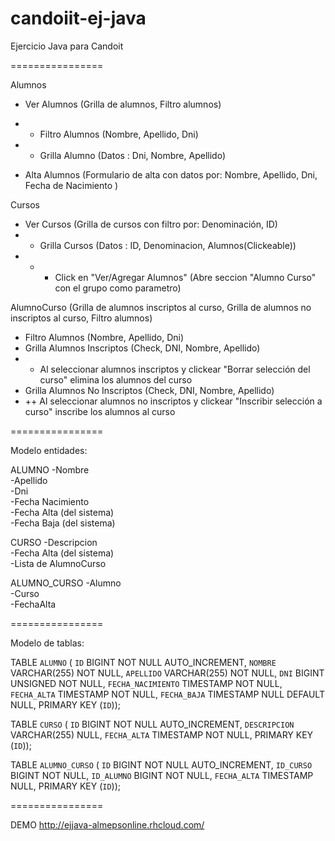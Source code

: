 candoiit-ej-java
================

Ejercicio Java para Candoit

================

Alumnos

- Ver Alumnos (Grilla de alumnos, Filtro alumnos)  
- + Filtro Alumnos (Nombre, Apellido, Dni)  
- + Grilla Alumno (Datos : Dni, Nombre, Apellido)  

- Alta Alumnos (Formulario de alta con datos por: Nombre, Apellido, Dni, Fecha de Nacimiento )   

Cursos

- Ver Cursos (Grilla de cursos con filtro por: Denominación, ID)  
- + Grilla Cursos (Datos : ID, Denominacion, Alumnos(Clickeable))  
- + + Click en "Ver/Agregar Alumnos" (Abre seccion "Alumno Curso" con el grupo como parametro)  

AlumnoCurso (Grilla de alumnos inscriptos al curso, Grilla de alumnos no inscriptos al curso, Filtro alumnos)

- Filtro Alumnos (Nombre, Apellido, Dni)  
- Grilla Alumnos Inscriptos (Check, DNI, Nombre, Apellido)  
- + Al seleccionar alumnos inscriptos y clickear "Borrar selección del curso" elimina los alumnos del curso  
- Grilla Alumnos No Inscriptos (Check, DNI, Nombre, Apellido)  
- ++ Al seleccionar alumnos no inscriptos y clickear "Inscribir selección a curso" inscribe los alumnos al curso  

================

Modelo entidades:

ALUMNO
-Nombre  
-Apellido  
-Dni  
-Fecha Nacimiento  
-Fecha Alta (del sistema)  
-Fecha Baja (del sistema)  

CURSO
-Descripcion  
-Fecha Alta (del sistema)  
-Lista de AlumnoCurso  

ALUMNO_CURSO
-Alumno  
-Curso  
-FechaAlta  

================

Modelo de tablas:

TABLE `ALUMNO` (
  `ID` BIGINT NOT NULL AUTO_INCREMENT,
  `NOMBRE` VARCHAR(255) NOT NULL,
  `APELLIDO` VARCHAR(255) NOT NULL,
  `DNI` BIGINT UNSIGNED NOT NULL,
  `FECHA_NACIMIENTO` TIMESTAMP NOT NULL,
  `FECHA_ALTA` TIMESTAMP NOT NULL,
  `FECHA_BAJA` TIMESTAMP NULL DEFAULT NULL,
  PRIMARY KEY (`ID`));

TABLE `CURSO` (
  `ID` BIGINT NOT NULL AUTO_INCREMENT,
  `DESCRIPCION` VARCHAR(255) NULL,
  `FECHA_ALTA` TIMESTAMP NOT NULL,
  PRIMARY KEY (`ID`));

TABLE `ALUMNO_CURSO` (
  `ID` BIGINT NOT NULL AUTO_INCREMENT,
  `ID_CURSO` BIGINT NOT NULL,
  `ID_ALUMNO` BIGINT NOT NULL,
  `FECHA_ALTA` TIMESTAMP NULL,
  PRIMARY KEY (`ID`));


================

DEMO
http://ejjava-almepsonline.rhcloud.com/
